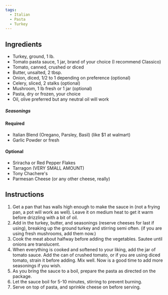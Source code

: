 ```yaml
---
tags:
  - Italian
  - Pasta
  - Turkey
---
```

## Ingredients

- Turkey, ground, 1 lb.
- Tomato pasta sauce, 1 jar, brand of your choice (I recommend Classico)
- Tomato, canned, crushed or diced
- Butter, unsalted, 2 tbsp.
- Onion, diced, 1/2 to 1 depending on preference (optional)
- Celery, sliced, 2 stalks (optional)
- Mushroom, 1 lb fresh or 1 jar (optional)
- Pasta, dry or frozen, your choice
- Oil, olive preferred but any neutral oil will work
##### Seasonings 
#### Required
- Italian Blend (Oregano, Parsley, Basil) (like $1 at walmart)
- Garlic Powder or fresh
#### Optional
- Sriracha or Red Pepper Flakes
- Tarragon (VERY SMALL AMOUNT)
- Tony Chachere's
- Parmesan Cheese (or any other cheese, really)

## Instructions

1. Get a pan that has walls high enough to make the sauce in (not a frying pan, a pot will work as well). Leave it on medium heat to get it warm before drizzling with a bit of oil.
2. Add in the turkey, butter, and seasonings (reserve cheeses for last if using), breaking up the ground turkey and stirring semi often. (if you are using fresh mushrooms, add them now.)
3. Cook the meat about halfway before adding the vegetables. Sautee until onions are translucent.
4. When everything is cooked and softened to your liking, add the jar of tomato sauce. Add the can of crushed tomato, or if you are using diced tomato, strain it before adding. Mix well. Now is a good time to add more seasonings if you wish.
5. As you bring the sauce to a boil, prepare the pasta as directed on the package.
6. Let the sauce boil for 5-10 minutes, stirring to prevent burning.
7. Serve on top of pasta, and sprinkle cheese on before serving.